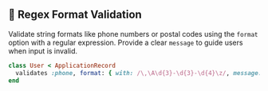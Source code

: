 ## 📝 Regex Format Validation
Validate string formats like phone numbers or postal codes using the `format` option with a regular expression. Provide a clear `message` to guide users when input is invalid.

```ruby
class User < ApplicationRecord
  validates :phone, format: { with: /\,\A\d{3}-\d{3}-\d{4}\z/, message: "must be XXX-XXX-XXXX" }
end
```
